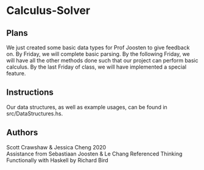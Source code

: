 # Calculus-Solver
## Plans
We just created some basic data types for Prof Joosten to give feedback on. By Friday, we will complete basic parsing. By the following Friday, we will have all the other methods done such that our project can perform basic calculus. By the last Friday of class, we will have implemented a special feature.

## Instructions
Our data structures, as well as example usages, can be found in src/DataStructures.hs.

## Authors
Scott Crawshaw & Jessica Cheng 2020  
Assistance from Sebastiaan Joosten & Le Chang
Referenced Thinking Functionally with Haskell by Richard Bird